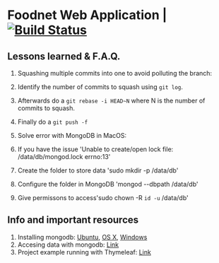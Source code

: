 # Foodnet Web Application | [![Build Status](https://travis-ci.org/UNIZAR-30248-2016-FOODNET/FoodnetWebapp.svg?branch=master)](https://travis-ci.org/UNIZAR-30248-2016-FOODNET/FoodnetWebapp)

## Lessons learned & F.A.Q.
1. Squashing multiple commits into one to avoid polluting the branch:
  1. Identify the number of commits to squash using `git log`. 
  1. Afterwards do a `git rebase -i HEAD~N` where N is the number of commits to squash. 
  1. Finally do a `git push -f`

2. Solve error with MongoDB in MacOS:
  1. If you have the issue 'Unable to create/open lock file: /data/db/mongod.lock errno:13'
  2. Create the folder to store data 'sudo mkdir -p /data/db'
  3. Configure the folder in MongoDB 'mongod --dbpath /data/db'
  4. Give permissons to access'sudo chown -R `id -u` /data/db'

## Info and important resources
1. Installing mongodb: [Ubuntu](https://docs.mongodb.com/manual/tutorial/install-mongodb-on-ubuntu/), [OS X](https://docs.mongodb.com/manual/tutorial/install-mongodb-on-os-x/), [Windows](https://docs.mongodb.com/manual/tutorial/install-mongodb-on-windows/)
2. Accesing data with mongodb: [Link](https://spring.io/guides/gs/accessing-data-mongodb/)
3. Project example running with Thymeleaf: [Link](http://krams915.blogspot.com.es/2012/12/spring-and-thymeleaf-with-javaconfig_2.html)